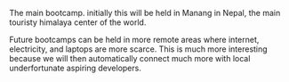 The main bootcamp. initially this will be held in Manang in Nepal, the main touristy himalaya center of the world.

Future bootcamps can be held in more remote areas where internet, electricity, and laptops are more scarce. This is much more interesting because we will then automatically connect much more with local underfortunate aspiring developers.
